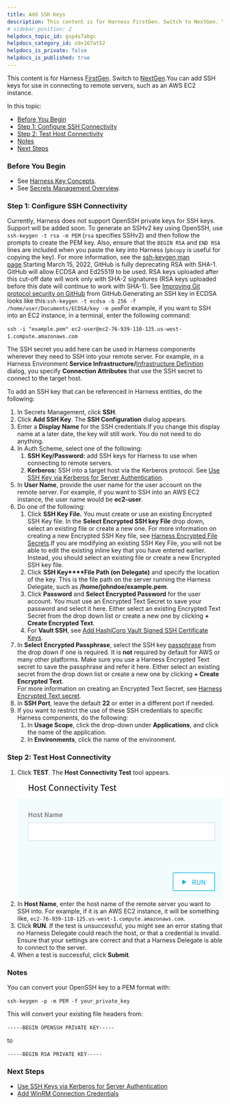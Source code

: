 ```yaml
---
title: Add SSH Keys
description: This content is for Harness FirstGen. Switch to NextGen. You can add SSH keys for use in connecting to remote servers, such as an AWS EC2 instance. In this topic --  Before You Begin. Step 1 --  Configure…
# sidebar_position: 2
helpdocs_topic_id: gsp4s7abgc
helpdocs_category_id: o9x167at52
helpdocs_is_private: false
helpdocs_is_published: true
---
```


This content is for Harness [FirstGen](../../../../getting-started/harness-first-gen-vs-harness-next-gen.md). Switch to [NextGen](../../../../platform/6_Security/4-add-use-ssh-secrets.md).You can add SSH keys for use in connecting to remote servers, such as an AWS EC2 instance.

In this topic:

* [Before You Begin](#before_you_begin)
* [Step 1: Configure SSH Connectivity](#step_1_configure_ssh_connectivity)
* [Step 2: Test Host Connectivity](#step_2_test_host_connectivity)
* [Notes](#notes)
* [Next Steps](#next_steps)

### Before You Begin

* See [Harness Key Concepts](https://docs.harness.io/article/4o7oqwih6h-harness-key-concepts).
* See [Secrets Management Overview](secret-management.md).

### Step 1: Configure SSH Connectivity

Currently, Harness does not support OpenSSH private keys for SSH keys. Support will be added soon. To generate an SSHv2 key using OpenSSH, use `ssh-keygen -t rsa -m PEM` (`rsa` specifies SSHv2) and then follow the prompts to create the PEM key. Also, ensure that the `BEGIN RSA` and `END RSA` lines are included when you paste the key into Harness (`pbcopy` is useful for copying the key). For more information, see the [ssh-keygen man page](https://linux.die.net/man/1/ssh-keygen).Starting March 15, 2022, GitHub is fully deprecating RSA with SHA-1. GitHub will allow ECDSA and Ed25519 to be used. RSA keys uploaded after this cut-off date will work only with SHA-2 signatures (RSA keys uploaded before this date will continue to work with SHA-1). See [Improving Git protocol security on GitHub](https://github.blog/2021-09-01-improving-git-protocol-security-github/#when-are-these-changes-effective) from GitHub.Generating an SSH key in ECDSA looks like this:`ssh-keygen -t ecdsa -b 256 -f /home/user/Documents/ECDSA/key -m pem`For example, if you want to SSH into an EC2 instance, in a terminal, enter the following command:

`ssh -i "example.pem" ec2-user@ec2-76-939-110-125.us-west-1.compute.amazonaws.com`

The SSH secret you add here can be used in Harness components wherever they need to SSH into your remote server. For example, in a Harness Environment **Service Infrastructure/**[Infrastructure Definition](../../../continuous-delivery/model-cd-pipeline/environments/environment-configuration.md#add-an-infrastructure-definition) dialog, you specify **Connection Attributes** that use the SSH secret to connect to the target host.

To add an SSH key that can be referenced in Harness entities, do the following:

1. In Secrets Management, click **SSH**.
2. Click **Add SSH Key**. The **SSH Configuration** dialog appears.
3. Enter a **Display Name** for the SSH credentials.If you change this display name at a later date, the key will still work. You do not need to do anything.
4. In Auth Scheme, select one of the following:
	1. **SSH Key/Password:** add SSH keys for Harness to use when connecting to remote servers.
	2. **Kerberos:** SSH into a target host via the Kerberos protocol. See [Use SSH Key via Kerberos for Server Authentication](use-ssh-key-via-kerberos-for-server-authentication.md).
5. In **User Name**, provide the user name for the user account on the remote server. For example, if you want to SSH into an AWS EC2 instance, the user name would be **ec2-user**.
6. Do one of the following:
	1. Click **SSH Key File.** You must create or use an existing Encrypted SSH Key file. In the **Select Encrypted SSH key File** drop down, select an existing file or create a new one. For more information on creating a new Encrypted SSH Key file, see [Harness Encrypted File Secrets](use-encrypted-file-secrets.md).If you are modifying an existing SSH Key File, you will not be able to edit the existing inline key that you have entered earlier. Instead, you should select an existing file or create a new Encrypted SSH key file.
	1. Click **SSH Key****File Path (on Delegate)** and specify the location of the key. This is the file path on the server running the Harness Delegate, such as **/home/johndoe/example.pem**.
	2. Click **Password** and **Select Encrypted Password** for the user account. You must use an Encrypted Text Secret to save your password and select it here. Either select an existing Encrypted Text Secret from the drop down list or create a new one by clicking **+ Create Encrypted Text**.
	3. For **Vault SSH**, see [Add HashiCorp Vault Signed SSH Certificate Keys](add-hashi-corp-vault-signed-ssh-certificate-keys.md).
7. In **Select Encrypted Passphrase**, select the SSH key [passphrase](https://www.ssh.com/ssh/passphrase) from the drop down if one is required. It is **not** required by default for AWS or many other platforms. Make sure you use a Harness Encrypted Text secret to save the passphrase and refer it here. Either select an existing secret from the drop down list or create a new one by clicking **+ Create Encrypted Text**.  
For more information on creating an Encrypted Text Secret, see [Harness Encrypted Text secret](use-encrypted-text-secrets.md).
8. In **SSH Port**, leave the default **22** or enter in a different port if needed.
9. If you want to restrict the use of these SSH credentials to specific Harness components, do the following:
	1. In **Usage Scope**, click the drop-down under **Applications**, and click the name of the application.
	2. In **Environments**, click the name of the environment.

### Step 2: Test Host Connectivity

1. Click **TEST**. The **Host Connectivity Test** tool appears.![](./static/add-ssh-keys-25.png)
2. In **Host Name**, enter the host name of the remote server you want to SSH into. For example, if it is an AWS EC2 instance, it will be something like, `ec2-76-939-110-125.us-west-1.compute.amazonaws.com`.
3. Click **RUN**. If the test is unsuccessful, you might see an error stating that no Harness Delegate could reach the host, or that a credential is invalid. Ensure that your settings are correct and that a Harness Delegate is able to connect to the server.
4. When a test is successful, click **Submit**.

### Notes

You can convert your OpenSSH key to a PEM format with:

 `ssh-keygen -p -m PEM -f your_private_key`

This will convert your existing file headers from:

`-----BEGIN OPENSSH PRIVATE KEY-----`

to

`-----BEGIN RSA PRIVATE KEY-----`

### Next Steps

* [Use SSH Keys via Kerberos for Server Authentication](use-ssh-key-via-kerberos-for-server-authentication.md)
* [Add WinRM Connection Credentials](add-win-rm-connection-credentials.md)

